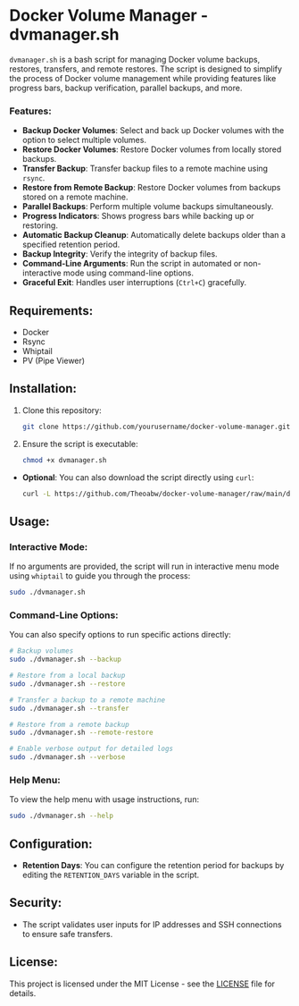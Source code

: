 
# Docker Volume Manager - dvmanager.sh

`dvmanager.sh` is a bash script for managing Docker volume backups, restores, transfers, and remote restores. The script is designed to simplify the process of Docker volume management while providing features like progress bars, backup verification, parallel backups, and more.

### Features:
- **Backup Docker Volumes**: Select and back up Docker volumes with the option to select multiple volumes.
- **Restore Docker Volumes**: Restore Docker volumes from locally stored backups.
- **Transfer Backup**: Transfer backup files to a remote machine using `rsync`.
- **Restore from Remote Backup**: Restore Docker volumes from backups stored on a remote machine.
- **Parallel Backups**: Perform multiple volume backups simultaneously.
- **Progress Indicators**: Shows progress bars while backing up or restoring.
- **Automatic Backup Cleanup**: Automatically delete backups older than a specified retention period.
- **Backup Integrity**: Verify the integrity of backup files.
- **Command-Line Arguments**: Run the script in automated or non-interactive mode using command-line options.
- **Graceful Exit**: Handles user interruptions (`Ctrl+C`) gracefully.
  
## Requirements:
- Docker
- Rsync
- Whiptail
- PV (Pipe Viewer)

## Installation:

1. Clone this repository:
    ```bash
    git clone https://github.com/yourusername/docker-volume-manager.git
    ```

2. Ensure the script is executable:
    ```bash
    chmod +x dvmanager.sh
    ```

- **Optional**: You can also download the script directly using `curl`:

    ```bash
    curl -L https://github.com/Theoabw/docker-volume-manager/raw/main/dvmanager.sh -o /tmp/dvmanager.sh && sudo bash /tmp/dvmanager.sh
    ```

## Usage:

### Interactive Mode:
If no arguments are provided, the script will run in interactive menu mode using `whiptail` to guide you through the process:

```bash
sudo ./dvmanager.sh
```

### Command-Line Options:
You can also specify options to run specific actions directly:

```bash
# Backup volumes
sudo ./dvmanager.sh --backup

# Restore from a local backup
sudo ./dvmanager.sh --restore

# Transfer a backup to a remote machine
sudo ./dvmanager.sh --transfer

# Restore from a remote backup
sudo ./dvmanager.sh --remote-restore

# Enable verbose output for detailed logs
sudo ./dvmanager.sh --verbose
```

### Help Menu:
To view the help menu with usage instructions, run:
```bash
sudo ./dvmanager.sh --help
```

## Configuration:
- **Retention Days**: You can configure the retention period for backups by editing the `RETENTION_DAYS` variable in the script.
  
## Security:
- The script validates user inputs for IP addresses and SSH connections to ensure safe transfers.
  
## License:
This project is licensed under the MIT License - see the [LICENSE](LICENSE) file for details.

